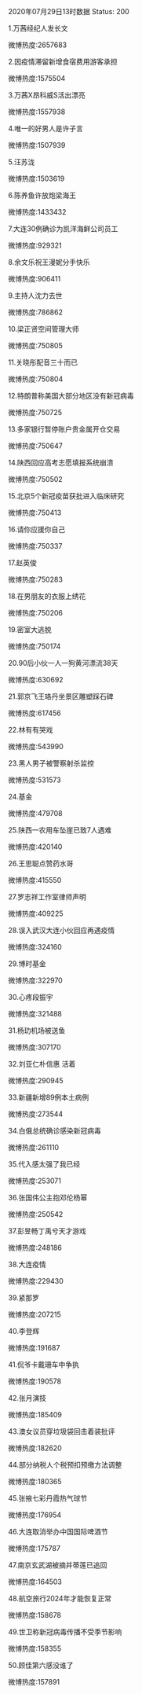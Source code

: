 2020年07月29日13时数据
Status: 200

1.万茜经纪人发长文

微博热度:2657683

2.因疫情滞留新增食宿费用游客承担

微博热度:1575504

3.万茜X昂科威S活出漂亮

微博热度:1557938

4.唯一的好男人是许子言

微博热度:1507939

5.汪苏泷

微博热度:1503619

6.陈养鱼许放炮梁海王

微博热度:1433432

7.大连30例确诊为凯洋海鲜公司员工

微博热度:929321

8.余文乐祝王漫妮分手快乐

微博热度:906411

9.主持人沈力去世

微博热度:786862

10.梁正贤空间管理大师

微博热度:750805

11.关晓彤配音三十而已

微博热度:750804

12.特朗普称美国大部分地区没有新冠病毒

微博热度:750725

13.多家银行暂停账户贵金属开仓交易

微博热度:750647

14.陕西回应高考志愿填报系统崩溃

微博热度:750502

15.北京5个新冠疫苗获批进入临床研究

微博热度:750413

16.请你应援你自己

微博热度:750337

17.赵英俊

微博热度:750283

18.在男朋友的衣服上绣花

微博热度:750206

19.密室大逃脱

微博热度:750174

20.90后小伙一人一狗黄河漂流38天

微博热度:630692

21.郭京飞王珞丹坐景区雕塑踩石碑

微博热度:617456

22.林有有哭戏

微博热度:543990

23.黑人男子被警察射杀监控

微博热度:531573

24.基金

微博热度:479708

25.陕西一农用车坠崖已致7人遇难

微博热度:420140

26.王思聪点赞药水哥

微博热度:415550

27.罗志祥工作室律师声明

微博热度:409225

28.误入武汉大连小伙回应再遇疫情

微博热度:324160

29.博时基金

微博热度:322970

30.心疼段振宇

微博热度:321488

31.杨玏机场被送鱼

微博热度:307170

32.刘亚仁朴信惠 活着

微博热度:290945

33.新疆新增89例本土病例

微博热度:273544

34.白俄总统确诊感染新冠病毒

微博热度:261110

35.代入感太强了我已经

微博热度:253071

36.张国伟公主抱邓伦杨幂

微博热度:250542

37.彭昱畅丁禹兮天才游戏

微博热度:248186

38.大连疫情

微博热度:229430

39.紧那罗

微博热度:207215

40.李登辉

微博热度:191687

41.侃爷卡戴珊车中争执

微博热度:190578

42.张月演技

微博热度:185409

43.澳女议员穿垃圾袋回击着装批评

微博热度:182620

44.部分纳税人个税预扣预缴方法调整

微博热度:180365

45.张掖七彩丹霞热气球节

微博热度:176954

46.大连取消举办中国国际啤酒节

微博热度:175787

47.南京玄武湖被摘并蒂莲已追回

微博热度:164503

48.航空旅行2024年才能恢复正常

微博热度:158678

49.世卫称新冠病毒传播不受季节影响

微博热度:158355

50.顾佳第六感没谁了

微博热度:157891

